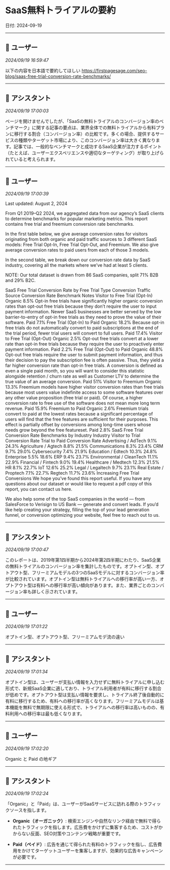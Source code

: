 # SaaS無料トライアルの要約

日付: 2024-09-19

---

## 👤 ユーザー
*2024/09/19 16:59:47*

以下の内容を日本語で要約してほしい
https://firstpagesage.com/seo-blog/saas-free-trial-conversion-rate-benchmarks/

---

## 🤖 アシスタント
*2024/09/19 17:00:03*

ページを開けませんでしたが、「SaaSの無料トライアルのコンバージョン率のベンチマーク」に関する記事の要点は、業界全体での無料トライアルから有料プランに移行する割合（コンバージョン率）の比較です。多くの場合、提供するサービスの種類やターゲット市場により、このコンバージョン率は大きく異なります。記事では、一般的なベンチマークと成功するSaaS企業が注力するポイント（たとえば、ユーザーエクスペリエンスや適切なターゲティング）が取り上げられていると考えられます。

---

## 👤 ユーザー
*2024/09/19 17:00:39*

Last updated: August 2, 2024

From Q1 2019­–Q2 2024, we aggregated data from our agency’s SaaS clients to determine benchmarks for popular marketing metrics. This report contains free trial and freemium conversion rate benchmarks. 

In the first table below, we give average conversion rates for visitors originating from both organic and paid traffic sources to 3 different SaaS models: Free Trial Opt-In, Free Trial Opt-Out, and Freemium. We also give average conversion rates to paid users from each of those 3 models.  

In the second table, we break down our conversion rate data by SaaS industry, covering all the markets where we’ve had at least 5 clients. 

NOTE: Our total dataset is drawn from 86 SaaS companies, split 71% B2B and 29% B2C.

SaaS Free Trial Conversion Rate by Free Trial Type
Conversion	Traffic Source	Conversion Rate Benchmark	Notes
Visitor to Free Trial (Opt-In)	Organic	8.5%	Opt-in free trials have significantly higher organic conversion rates than opt-out free trials because they don’t require the user to input payment information. Newer SaaS businesses are better served by the low barrier-to-entry of opt-in free trials as they need to prove the value of their software.
Paid	7.1%
Free Trial (Opt-In) to Paid	Organic	18.2%	Because opt-in free trials do not automatically convert to paid subscriptions at the end of the trial period, fewer trial users will convert to full users.
Paid	17.4%
Visitor to Free Trial (Opt-Out)	Organic	2.5%	Opt-out free trials convert at a lower rate than opt-in free trials because they require the user to proactively enter payment information.
Paid	2.2%
Free Trial (Opt-Out) to Paid	Organic	48.8%	Opt-out free trials require the user to submit payment information, and thus their decision to pay the subscription fee is often passive. Thus, they yield a far higher conversion rate  than opt-in free trials. A conversion is defined as even a single paid month, so you will want to consider this statistic alongside retention / churn rate as well as Customer LTV to determine the true value of an average conversion.
Paid	51%
Visitor to Freemium	Organic	13.3%	Freemium models have higher visitor conversion rates than free trials because most users value indefinite access to some software features over any other value proposition (free trial or paid). Of course, a higher conversion rate to free use of the software does not mean more long term revenue. 
Paid	15.9%
Freemium to Paid	Organic	2.6%	Freemium trials convert to paid at the lowest rates because a significant percentage of users will find that the free features are sufficient for their purposes. This effect is partially offset by conversions among long-time users whose needs grow beyond the free featureset.
Paid	2.8%
SaaS Free Trial Conversion Rate Benchmarks by Industry
Industry	Visitor to Trial Conversion Rate	Trial to Paid Conversion Rate
Advertising / AdTech	9.1%	24.3%
Agriculture / Agtech	8.8%	21.5%
Communications	8.3%	23.4%
CRM	9.7%	29.0%
Cybersecurity	7.4%	21.9%
Education / Edtech	10.3%	24.8%
Enterprise	5.5%	18.6%
ERP	9.4%	23.7%
Environmental / CleanTech	11.1%	22.9%
Financial / Fintech	9.0%	19.4%
Healthcare / Medtech	12.3%	21.5%
HR	8.1%	22.7%
IoT	12.6%	25.2%
Legal / Legaltech	9.7%	23.1%
Real Estate / Proptech	7.1%	22.7%
Regtech	11.7%	23.6%
Increasing Free Trial Conversions
We hope you’ve found this report useful. If you have any questions about our dataset or would like to request a pdf copy of this report, you can contact us here. 

We also help some of the top SaaS companies in the world — from SalesForce to Verisign to US Bank — generate and convert leads. If you’d like help creating your strategy, filling the top of your lead generation funnel, or conversion optimizing your website, feel free to reach out to us.

---

## 🤖 アシスタント
*2024/09/19 17:00:47*

このレポートは、2019年第1四半期から2024年第2四半期にわたり、SaaS企業の無料トライアルのコンバージョン率を集計したものです。オプトイン型、オプトアウト型、フリーミアムモデルの3つのSaaSモデルに対するコンバージョン率が比較されています。オプトイン型は無料トライアルへの移行率が高い一方、オプトアウト型は有料への移行率が高い傾向があります。また、業界ごとのコンバージョン率も詳しく示されています。

---

## 👤 ユーザー
*2024/09/19 17:01:22*

オプトイン型、オプトアウト型、フリーミアムモデ流の違い

---

## 🤖 アシスタント
*2024/09/19 17:01:34*

オプトイン型は、ユーザーが支払い情報を入力せずに無料トライアルに申し込む形式で、新規SaaS企業に適しており、トライアル利用者が有料に移行する割合が低めです。オプトアウト型は支払い情報を要求し、トライアル終了後自動的に有料に移行するため、有料への移行率が高くなります。フリーミアムモデルは基本機能を無料で無期限に使える形式で、トライアルへの移行率は高いものの、有料利用への移行率は最も低くなります。

---

## 👤 ユーザー
*2024/09/19 17:02:20*

Organic と Paid の地ギア

---

## 🤖 アシスタント
*2024/09/19 17:02:24*

「Organic」と「Paid」は、ユーザーがSaaSサービスに訪れる際のトラフィックソースを指します。

- **Organic（オーガニック）**: 検索エンジンや自然なリンク経由で無料で得られたトラフィックを指します。広告費をかけずに集客するため、コストがかからない反面、SEO対策やコンテンツ戦略が重要です。
  
- **Paid（ペイド）**: 広告を通じて得られた有料のトラフィックを指し、広告費用をかけてターゲットユーザーを集客しますが、効果的な広告キャンペーンが必要です。

---
